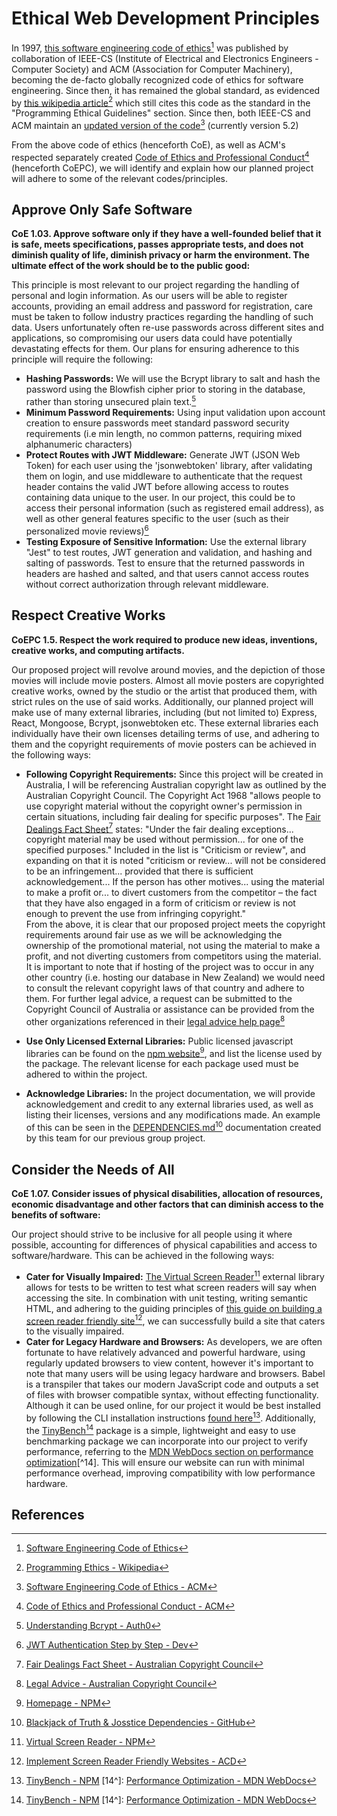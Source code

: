 # Ethical Web Development Principles

In 1997, [this software engineering code of ethics](https://dl.acm.org/doi/10.1145/265684.265699)[^1] was published by collaboration of IEEE-CS (Institute of Electrical and Electronics Engineers - Computer Society) and ACM (Association for Computer Machinery), becoming the de-facto globally recognized code of ethics for software engineering. Since then, it has remained the global standard, as evidenced by [this wikipedia article](https://en.wikipedia.org/wiki/Programming_ethics)[^2] which still cites this code as the standard in the "Programming Ethical Guidelines" section. Since then, both IEEE-CS and ACM maintain an [updated version of the code](https://www.acm.org/code-of-ethics/software-engineering-code)[^3] (currently version 5.2)

From the above code of ethics (henceforth CoE), as well as ACM's respected separately created [Code of Ethics and Professional Conduct](https://www.acm.org/code-of-ethics)[^4] (henceforth CoEPC), we will identify and explain how our planned project will adhere to some of the relevant codes/principles.

## Approve Only Safe Software

**CoE 1.03. Approve software only if they have a well-founded belief that it is safe, meets specifications, passes appropriate tests, and does not diminish quality of life, diminish privacy or harm the environment. The ultimate effect of the work should be to the public good:**

This principle is most relevant to our project regarding the handling of personal and login information. As our users will be able to register accounts, providing an email address and password for registration, care must be taken to follow industry practices regarding the handling of such data. Users unfortunately often re-use passwords across different sites and applications, so compromising our users data could have potentially devastating effects for them. Our plans for ensuring adherence to this principle will require the following:

- **Hashing Passwords:**
  We will use the Bcrypt library to salt and hash the password using the Blowfish cipher prior to storing in the database, rather than storing unsecured plain text.[^5]
- **Minimum Password Requirements:**
  Using input validation upon account creation to ensure passwords meet standard password security requirements (i.e min length, no common patterns, requiring mixed alphanumeric characters)
- **Protect Routes with JWT Middleware:**
  Generate JWT (JSON Web Token) for each user using the 'jsonwebtoken' library, after validating them on login, and use middleware to authenticate that the request header contains the valid JWT before allowing access to routes containing data unique to the user. In our project, this could be to access their personal information (such as registered email address), as well as other general features specific to the user (such as their personalized movie reviews)[^6]
- **Testing Exposure of Sensitive Information:**
  Use the external library "Jest" to test routes, JWT generation and validation, and hashing and salting of passwords. Test to ensure that the returned passwords in headers are hashed and salted, and that users cannot access routes without correct authorization through relevant middleware.

## Respect Creative Works

**CoEPC 1.5. Respect the work required to produce new ideas, inventions, creative works, and computing artifacts.**

Our proposed project will revolve around movies, and the depiction of those movies will include movie posters. Almost all movie posters are copyrighted creative works, owned by the studio or the artist that produced them, with strict rules on the use of said works. Additionally, our planned project will make use of many external libraries, including (but not limited to) Express, React, Mongoose, Bcrypt, jsonwebtoken etc. These external libraries each individually have their own licenses detailing terms of use, and adhering to them and the copyright requirements of movie posters can be achieved in the following ways:

- **Following Copyright Requirements:**
  Since this project will be created in Australia, I will be referencing Australian copyright law as outlined by the Australian Copyright Council. The Copyright Act 1968 "allows people to use copyright material without the copyright owner's permission in certain situations, including fair dealing for specific purposes". The [Fair Dealings Fact Sheet](https://s3-ap-southeast-2.amazonaws.com/dimoacc/factsheets/INFO079.pdf?t=2508130836)[^7] states: "Under the fair dealing exceptions... copyright material may be used without permission... for one of the specified purposes." Included in the list is "Criticism or review", and expanding on that it is noted "criticism or review... will not be considered to be an infringement... provided that there is sufficient acknowledgement... If the person has other motives... using the material to make a profit or... to divert customers from the competitor – the fact that they have also engaged in a form of criticism or review is not enough to prevent the use from infringing copyright."
  \
  From the above, it is clear that our proposed project meets the copyright requirements around fair use as we will be acknowledging the ownership of the promotional material, not using the material to make a profit, and not diverting customers from competitors using the material. It is important to note that if hosting of the project was to occur in any other country (i.e. hosting our database in New Zealand) we would need to consult the relevant copyright laws of that country and adhere to them. For further legal advice, a request can be submitted to the Copyright Council of Australia or assistance can be provided from the other organizations referenced in their [legal advice help page](https://www.copyright.org.au/legal-advice/)[^8]

- **Use Only Licensed External Libraries:**
  Public licensed javascript libraries can be found on the [npm website](https://www.npmjs.com/)[^9], and list the license used by the package. The relevant license for each package used must be adhered to within the project.
- **Acknowledge Libraries:**
  In the project documentation, we will provide acknowledgement and credit to any external libraries used, as well as listing their licenses, versions and any modifications made. An example of this can be seen in the [DEPENDENCIES.md](https://github.com/truth-josstice/dev1001_assignment2/blob/main/DEPENDENCIES.md#custom-modified-libraries-used)[^10] documentation created by this team for our previous group project.

## Consider the Needs of All

**CoE 1.07. Consider issues of physical disabilities, allocation of resources, economic disadvantage and other factors that can diminish access to the benefits of software:**

Our project should strive to be inclusive for all people using it where possible, accounting for differences of physical capabilities and access to software/hardware. This can be achieved in the following ways:

- **Cater for Visually Impaired:**
  [The Virtual Screen Reader](https://www.npmjs.com/package/@guidepup/virtual-screen-reader)[^11] external library allows for tests to be written to test what screen readers will say when accessing the site. In combination with unit testing, writing semantic HTML, and adhering to the guiding principles of [this guide on building a screen reader friendly site](https://www.accessibility-developer-guide.com/knowledge/screen-readers/how-to-implement/)[^12], we can successfully build a site that caters to the visually impaired.
- **Cater for Legacy Hardware and Browsers:** As developers, we are often fortunate to have relatively advanced and powerful hardware, using regularly updated browsers to view content, however it's important to note that many users will be using legacy hardware and browsers. Babel is a transpiler that takes our modern JavaScript code and outputs a set of files with browser compatible syntax, without effecting functionality. Although it can be used online, for our project it would be best installed by following the CLI installation instructions [found here](https://babeljs.io/setup#installation)[^13]. Additionally, the [TinyBench](https://www.npmjs.com/package/tinybench)[^13] package is a simple, lightweight and easy to use benchmarking package we can incorporate into our project to verify performance, referring to the [MDN WebDocs section on performance optimization](https://developer.mozilla.org/en-US/docs/Learn_web_development/Extensions/Performance/JavaScript)[^14]. This will ensure our website can run with minimal performance overhead, improving compatibility with low performance hardware.

## References

[^1]: [Software Engineering Code of Ethics](https://dl.acm.org/doi/10.1145/265684.265699)
[^2]: [Programming Ethics - Wikipedia](https://en.wikipedia.org/wiki/Programming_ethics)
[^3]: [Software Engineering Code of Ethics - ACM](https://www.acm.org/code-of-ethics/software-engineering-code)
[^4]: [Code of Ethics and Professional Conduct - ACM](https://www.acm.org/code-of-ethics)
[^5]: [Understanding Bcrypt - Auth0](https://auth0.com/blog/hashing-in-action-understanding-bcrypt/)
[^6]: [JWT Authentication Step by Step - Dev](https://dev.to/hamzakhan/securing-your-expressjs-app-jwt-authentication-step-by-step-aom)
[^7]: [Fair Dealings Fact Sheet - Australian Copyright Council](https://s3-ap-southeast-2.amazonaws.com/dimoacc/factsheets/INFO079.pdf?t=2508130836)
[^8]: [Legal Advice - Australian Copyright Council](https://www.copyright.org.au/legal-advice/)
[^9]: [Homepage - NPM](https://www.npmjs.com/)
[^10]: [Blackjack of Truth & Josstice Dependencies - GitHub](https://github.com/truth-josstice/dev1001_assignment2/blob/main/DEPENDENCIES.md#custom-modified-libraries-used)
[^11]: [Virtual Screen Reader - NPM](https://www.npmjs.com/package/@guidepup/virtual-screen-reader)
[^12]: [Implement Screen Reader Friendly Websites - ACD](https://www.accessibility-developer-guide.com/knowledge/screen-readers/how-to-implement/)
[^13]:
    [TinyBench - NPM](https://www.npmjs.com/package/tinybench)
    [14^]: [Performance Optimization - MDN WebDocs](https://developer.mozilla.org/en-US/docs/Learn_web_development/Extensions/Performance/JavaScript)

